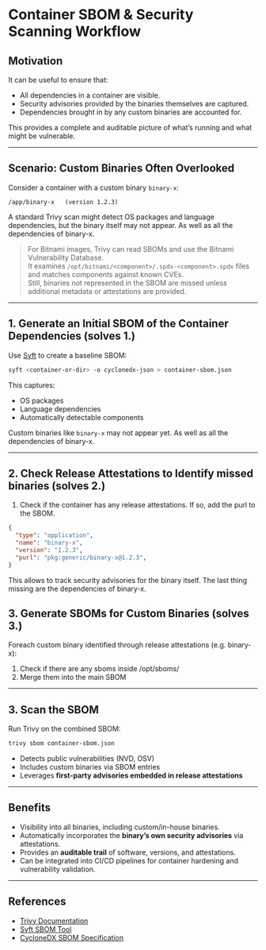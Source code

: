 # Container SBOM & Security Scanning Workflow

## Motivation

It can be useful to ensure that:

- All dependencies in a container are visible.
- Security advisories provided by the binaries themselves are captured.  
- Dependencies brought in by any custom binaries are accounted for.

This provides a complete and auditable picture of what’s running and what might be vulnerable.

---

## Scenario: Custom Binaries Often Overlooked

Consider a container with a custom binary `binary-x`:

```
/app/binary-x   (version 1.2.3)
```

A standard Trivy scan might detect OS packages and language dependencies, but the binary itself may not appear. As well as all the dependencies of binary-x.


> For Bitnami images, Trivy can read SBOMs and use the Bitnami Vulnerability Database.  
> It examines `/opt/bitnami/<component>/.spdx-<component>.spdx` files and matches components against known CVEs.  
> Still, binaries not represented in the SBOM are missed unless additional metadata or attestations are provided.

---

## 1. Generate an Initial SBOM of the Container Dependencies (solves 1.)

Use [Syft](https://github.com/anchore/syft) to create a baseline SBOM:

```bash
syft <container-or-dir> -o cyclonedx-json > container-sbom.json
```

This captures:

* OS packages
* Language dependencies
* Automatically detectable components

Custom binaries like `binary-x` may not appear yet. As well as all the dependencies of binary-x.

---

## 2. Check Release Attestations to Identify missed binaries (solves 2.)

1. Check if the container has any release attestations. If so, add the purl to the SBOM.

```json
{
  "type": "application",
  "name": "binary-x",
  "version": "1.2.3",
  "purl": "pkg:generic/binary-x@1.2.3",
}
```

This allows to track security advisories for the binary itself.
The last thing missing are the dependencies of binary-x.

## 3. Generate SBOMs for Custom Binaries (solves 3.)

Foreach custom binary identified through release attestations (e.g. binary-x):

1. Check if there are any sboms inside /opt/sboms/<component>
2. Merge them into the main SBOM

---

## 3. Scan the SBOM

Run Trivy on the combined SBOM:

```bash
trivy sbom container-sbom.json
```

* Detects public vulnerabilities (NVD, OSV)
* Includes custom binaries via SBOM entries
* Leverages **first-party advisories embedded in release attestations**

---

## Benefits

* Visibility into all binaries, including custom/in-house binaries.
* Automatically incorporates the **binary’s own security advisories** via attestations.
* Provides an **auditable trail** of software, versions, and attestations.
* Can be integrated into CI/CD pipelines for container hardening and vulnerability validation.

---

## References

* [Trivy Documentation](https://aquasecurity.github.io/trivy/)
* [Syft SBOM Tool](https://github.com/anchore/syft)
* [CycloneDX SBOM Specification](https://cyclonedx.org/)